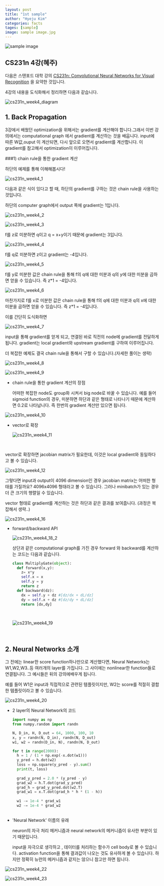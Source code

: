 ```yaml
---
layout: post
title: "1st sample"
author: "Hyeju Kim"
categories: facts
tages: [sample]
image: sample image.jpg
---
```




![sample image](https://user-images.githubusercontent.com/32008883/34977620-99145b0c-fade-11e7-9b0e-c4398d95f9a2.jpg)





##  CS231n 4강(혜주)

다음은 스탠포드 대학 강의  [CS231n: Convolutional Neural Networks for Visual Recognition](http://cs231n.stanford.edu/) 을 요약한 것입니다.



4강의 내용을 도식화해서 정리하면 다음과 같습니다. 

![cs231n_week4_diagram](https://user-images.githubusercontent.com/32008883/31546726-74d4b67a-b05f-11e7-98d9-6bd38e1bfa3f.JPG)

##  1. Back Propagation

3강에서 배웠던 optimization을 위해서는 gradient를 계산해야 합니다.그래서 이번 강의에서는 computational graph 에서 gradient를 계산하는 것을 배웁니다. input에 따른 W값,ouput 이 계산되면, 다시 앞으로 오면서 gradient를 계산합니다. 이 gradient를 참고해서 optimization이 이루어집니다.

###1) chain rule을 통한 gradient 계산

하단의 예제를 통해 이해해봅시다!

![cs231n_week4_1](https://user-images.githubusercontent.com/32008883/31546815-e6524fba-b05f-11e7-9e5c-0ace579f3028.JPG)



다음과 같은 식이 있다고 할 때, 하단의 gradient를 구하는 것은 chain rule을 사용하는 것입니다.

하단의 computer graph에서 output 쪽에 gradient는 1입니다.

![cs231n_week4_2](https://user-images.githubusercontent.com/32008883/31546831-f87d6774-b05f-11e7-8d5f-f6c6ff2c78b4.JPG)

![cs231n_week4_3](https://user-images.githubusercontent.com/32008883/31546856-1458c02e-b060-11e7-95bc-6696963b531a.JPG)

f를 z로 미분하면 q이고 q = x+y이기 때문에 gradient는 3입니다.

![cs231n_week4_4](https://user-images.githubusercontent.com/32008883/31546868-25dceb4a-b060-11e7-9bf0-3f3c1930ad31.JPG)

f를 q로 미분하면 z이고 gradient는 -4입니다.

![cs231n_week4_5](https://user-images.githubusercontent.com/32008883/31546990-99473220-b060-11e7-957a-3f8507416458.JPG)

f를 y로 미분한 값은 chain rule을 통해 f의 q에 대한 미분과 q의 y에 대한 미분을 곱하면 얻을 수 있습니다. 즉 z*1 = -4입니다.

![cs231n_week4_6](https://user-images.githubusercontent.com/32008883/31546991-99760906-b060-11e7-8d81-fc63dd928f77.JPG)

마찬가지로 f를 x로 미분한 값은 chain rule을 통해 f의 q에 대한 미분과 q의 x에 대한 미분을 곱하면 얻을 수 있습니다. 즉 z*1 = -4입니다.



이를 간단히 도식화하면

![cs231n_week4_7](https://user-images.githubusercontent.com/32008883/31547074-f0cc47ba-b060-11e7-96f9-f68fc413ba51.JPG)

input을 통해 gradient를 얻게 되고, 연결된 바로 직전의 node에 gradient를 전달하게 됩니다. gradient는 local gradient와 upstream gradient를 구하여 이루어집니다.



더 복잡한 예제도 결국 chain rule을 통해서 구할 수 있습니다.(자세한 풀이는 생략)

![cs231n_week4_8](https://user-images.githubusercontent.com/32008883/31547075-f104bd48-b060-11e7-8fdf-ddb4c1ff1846.JPG)

![cs231n_week4_9](https://user-images.githubusercontent.com/32008883/31547076-f13d7b74-b060-11e7-8d18-aa365d96363d.JPG)

- chain rule을 통한 gradient 계산의 장점

  어떠한 복잡한 node도 group화 시켜서 big node로 바꿀 수 있습니다. 예를 들어 sigmoid function의 경우, 미분하면 하단과 같은 형태로 나타나기 때문에 계산하면 0.2로 나타납니다. 즉 한번의 gradient 계산만 있으면 됩니다.



![cs231n_week4_10](https://user-images.githubusercontent.com/32008883/31547077-f1734cfe-b060-11e7-984b-ed613452b6a1.JPG)

- vector로 확장

  ![cs231n_week4_11](https://user-images.githubusercontent.com/32008883/31547332-e55f5628-b061-11e7-8e7f-f07877a47868.JPG)

  ​

vector로 확장하면 jacobian matrix가 필요한데, 이것은 local gradient와 동일하다고 볼 수 있습니다. 

![cs231n_week4_12](https://user-images.githubusercontent.com/32008883/31547334-e5a380dc-b061-11e7-885b-16059dfa846c.JPG)

그렇다면 input과 output이  4096 dimension인 경우 jacobian matrix는 어떠한 형태를 가질까요? 4096x4096 형태라고 볼 수 있습니다. 그러나 minibatch가 있는 경우 더 큰 크기의 행렬일 수 있습니다. 

vector 형태로 gradient를 계산하는 것은 하단과 같은 결과를 보여줍니다. (과정은 복잡해서 생략..)

![cs231n_week4_16](https://user-images.githubusercontent.com/32008883/31547479-7460e0e4-b062-11e7-829a-b21c261ed5d7.JPG)




- forward/backward API

  ![cs231n_week4_18_2](https://user-images.githubusercontent.com/32008883/31547808-a20f3f94-b063-11e7-98c8-eb5788103ef2.jpg)

  상단과 같은 computational graph를 가진 경우 forward 와 backward를 계산하는 코드는 다음과 같습니다.

  ```python
  class MultiplyGate(object):
    def forward(x,y):
      z= x*y
      self.x = x
      self.y = y
      return z
    def backward(dz):
      dx = self.y + dz #[dz/dx + dL/dz]
      dy = self.x + dz #[dz/dy + dL/dz]
      return [dx,dy]
  ```

  ​

  ![cs231n_week4_19](https://user-images.githubusercontent.com/32008883/31547837-c7c5cafa-b063-11e7-9d62-c9e01de18b09.JPG)

  ​

## 2. Neural Networks 소개

그 전에는 linear한 score function하나만으로 계산했다면, Neural Networks는 W1,W2,W3..등 여러개의 layer를 가집니다. 그 사이에는 nonlinear한 function들로 연결됩니다. 그 예시들은 뒤의 강의에배우게 됩니다.

예를 들어 W1은 input과 직접적으로 관련된 템플릿이지만, W2는 score를 적절히 결합한 템플릿이라고 볼 수 있습니다.



![cs231n_week4_20](https://user-images.githubusercontent.com/32008883/31547838-c7f05e96-b063-11e7-8517-005d47a0395e.JPG)



- 2 layer의 Neural Network의 코드

  ```python
  import numpy as np
  from numpy.random import randn

  N, D_in, H, D_out = 64, 1000, 100, 10
  x, y = randn(N, D_in), randn(N, D_out)
  w1, w2 = randn(D_in, N), randn(N, D_out)

  for t in range(2000):
    h = 1 / (1 + np.exp(-x.dot(w1)))
    y_pred = h.dot(w2)
    loss = np.square(y_pred - y).sum()
    print(t, loss)
    
    grad_y_pred = 2.0 * (y_pred - y)
    grad_w2 = h.T.dot(grad_y_pred)
    grad_h = grad_y_pred.dot(w2.T)
    grad_w1 = x.T.dot(grad_h * h * (1 - h))
    
    w1 -= 1e-4 * grad_w1
    w2 -= 1e-4 * grad_w2
    
  ```





- 'Neural Network' 이름의 유래

  neuron의 자극 처리 메커니즘과 neural network의 메커니즘이 유사한 부분이 있기 때문입니다.

  input을 자극으로 생각하고 , 데이터를 처리하는 함수가 cell body로 볼 수 있습니다. activation function을 통해 결과값이 나오는 것도 유사하게 볼 수 있습니다. 하지만 정확히 뉴런의 메커니즘과 같지는 않으니 참고만 하면 됩니다.



![cs231n_week4_22](https://user-images.githubusercontent.com/32008883/31547840-c84e3822-b063-11e7-92de-9652e5f86d34.JPG)

![cs231n_week4_23](https://user-images.githubusercontent.com/32008883/31547841-c8789c84-b063-11e7-9158-8562461cb2aa.JPG)

